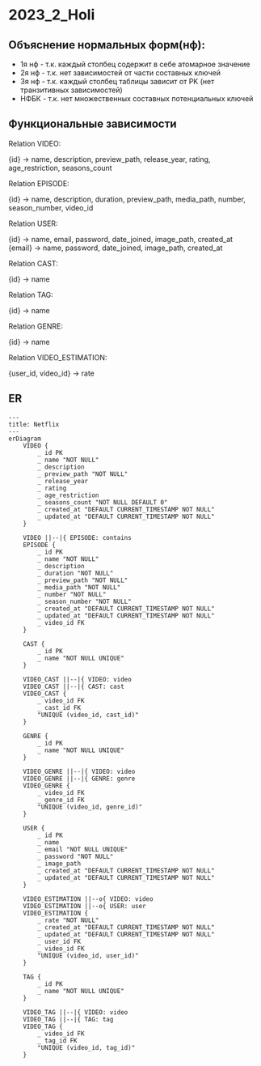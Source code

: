 # 2023_2_Holi

## Объяснение нормальных форм(нф):

- 1я нф - т.к. каждый столбец содержит в себе атомарное значение
- 2я нф - т.к. нет зависимостей от части составных ключей
- 3я нф - т.к. каждый столбец таблицы зависит от PK (нет транзитивных зависимостей)
- НФБК - т.к. нет множественных составных потенциальных ключей

## Функциональные зависимости

Relation VIDEO:

{id} -> name, description, preview_path, release_year, rating, age_restriction, seasons_count

Relation EPISODE:

{id} -> name, description, duration, preview_path, media_path, number, season_number, video_id

Relation USER:

{id} -> name, email, password, date_joined, image_path, created_at  
{email} -> name, password, date_joined, image_path, created_at

Relation CAST:

{id} -> name

Relation TAG:

{id} -> name

Relation GENRE:

{id} -> name

Relation VIDEO_ESTIMATION:

{user_id, video_id} -> rate


## ER

```mermaid
---
title: Netflix
---
erDiagram
    VIDEO {
        _ id PK
        _ name "NOT NULL"
        _ description
        _ preview_path "NOT NULL"
        _ release_year
        _ rating
        _ age_restriction
        _ seasons_count "NOT NULL DEFAULT 0"
        _ created_at "DEFAULT CURRENT_TIMESTAMP NOT NULL"
        _ updated_at "DEFAULT CURRENT_TIMESTAMP NOT NULL"
    }
    
    VIDEO ||--|{ EPISODE: contains
    EPISODE {
        _ id PK
        _ name "NOT NULL"
        _ description
        _ duration "NOT NULL"
        _ preview_path "NOT NULL"
        _ media_path "NOT NULL"
        _ number "NOT NULL"
        _ season_number "NOT NULL"
        _ created_at "DEFAULT CURRENT_TIMESTAMP NOT NULL"
        _ updated_at "DEFAULT CURRENT_TIMESTAMP NOT NULL"
        _ video_id FK
    }

    CAST {
        _ id PK
        _ name "NOT NULL UNIQUE"
    }

    VIDEO_CAST ||--|{ VIDEO: video
    VIDEO_CAST ||--|{ CAST: cast
    VIDEO_CAST {
        _ video_id FK
        _ cast_id FK
        "UNIQUE (video_id, cast_id)"
    }
    
    GENRE {
        _ id PK
        _ name "NOT NULL UNIQUE"
    }

    VIDEO_GENRE ||--|{ VIDEO: video 
    VIDEO_GENRE ||--|{ GENRE: genre
    VIDEO_GENRE {
        _ video_id FK
        _ genre_id FK
        "UNIQUE (video_id, genre_id)"
    }

    USER {
        _ id PK
        _ name
        _ email "NOT NULL UNIQUE"
        _ password "NOT NULL"
        _ image_path
        _ created_at "DEFAULT CURRENT_TIMESTAMP NOT NULL"
        _ updated_at "DEFAULT CURRENT_TIMESTAMP NOT NULL"
    }
    
    VIDEO_ESTIMATION ||--o{ VIDEO: video 
    VIDEO_ESTIMATION ||--o{ USER: user
    VIDEO_ESTIMATION {
        _ rate "NOT NULL"
        _ created_at "DEFAULT CURRENT_TIMESTAMP NOT NULL"
        _ updated_at "DEFAULT CURRENT_TIMESTAMP NOT NULL"
        _ user_id FK
        _ video_id FK
        "UNIQUE (video_id, user_id)"
    }

    TAG {
        _ id PK
        _ name "NOT NULL UNIQUE"
    }

    VIDEO_TAG ||--|{ VIDEO: video
    VIDEO_TAG ||--|{ TAG: tag
    VIDEO_TAG {
        _ video_id FK
        _ tag_id FK
        "UNIQUE (video_id, tag_id)"
    }    

```
